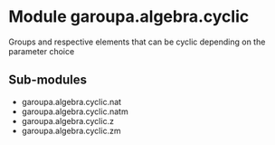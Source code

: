 Module garoupa.algebra.cyclic
=============================
Groups and respective elements that can be cyclic depending on the parameter choice

Sub-modules
-----------
* garoupa.algebra.cyclic.nat
* garoupa.algebra.cyclic.natm
* garoupa.algebra.cyclic.z
* garoupa.algebra.cyclic.zm